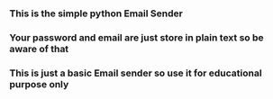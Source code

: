 ### This is the simple python Email Sender 
### Your password and email are just store in plain text so be aware of that
### This is just a basic Email sender so use it for educational purpose only


